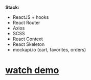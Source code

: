 
**Stack:**
- ReactJS + hooks
- React Router
- Axios
- SCSS
- React Context
- React Skeleton
- mockapi.io (cart, favorites, orders)

# [watch demo](https://tmplantclothes-v1.herokuapp.com/)
